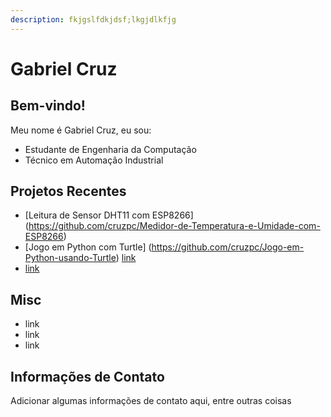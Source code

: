 ```yaml
---
description: fkjgslfdkjdsf;lkgjdlkfjg
---
```


# Gabriel Cruz

## Bem-vindo! 

Meu nome é Gabriel Cruz, eu sou:
  
  - Estudante de Engenharia da Computação
  - Técnico em Automação Industrial
  
## Projetos Recentes

  - [Leitura de Sensor DHT11 com ESP8266] (https://github.com/cruzpc/Medidor-de-Temperatura-e-Umidade-com-ESP8266)
  - [Jogo em Python com Turtle] (https://github.com/cruzpc/Jogo-em-Python-usando-Turtle)
  [link](gooogle.com)
  - [link](gooogle.com)
  
  
## Misc

  - link
  - link
  - link
  
## Informações de Contato

Adicionar algumas informações de contato aqui, entre outras coisas
